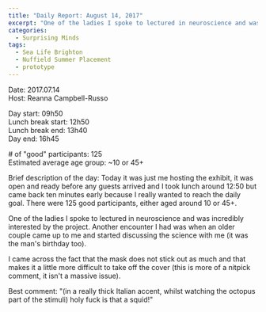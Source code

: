 ```yaml
---
title: "Daily Report: August 14, 2017"
excerpt: "One of the ladies I spoke to lectured in neuroscience and was incredibly interested by the project. "
categories:
  - Surprising Minds
tags:
  - Sea Life Brighton
  - Nuffield Summer Placement
  - prototype
---
```


Date: 2017.07.14    
Host: Reanna Campbell-Russo 

Day start: 09h50   
Lunch break start: 12h50  
Lunch break end: 13h40  
Day end: 16h45  

\# of "good" participants: 125  
Estimated average age group: ~10 or 45+  

Brief description of the day: Today it was just me hosting the exhibit, it was open and ready before any guests arrived and I took lunch around 12:50 but came back ten minutes early because I really wanted to reach the daily goal. There were 125 good participants, either aged around 10 or 45+.

One of the ladies I spoke to lectured in neuroscience and was incredibly interested by the project. Another encounter I had was when an older couple came up to me and started discussing the science with me (it was the man's birthday too).

I came across the fact that the mask does not stick out as much and that makes it a little more difficult to take off the cover (this is more of a nitpick comment, it isn't a massive issue). 

Best comment: "(in a really thick Italian accent, whilst watching the octopus part of the stimuli) holy fuck is that a squid!" 
